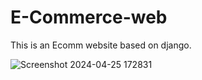 # E-Commerce-web
This is an Ecomm website based on django.


![Screenshot 2024-04-25 172831](https://github.com/waquar-az/E-Commerce-web/assets/106869966/d76a2a04-accb-4957-a196-dc59a19bdcd1)
